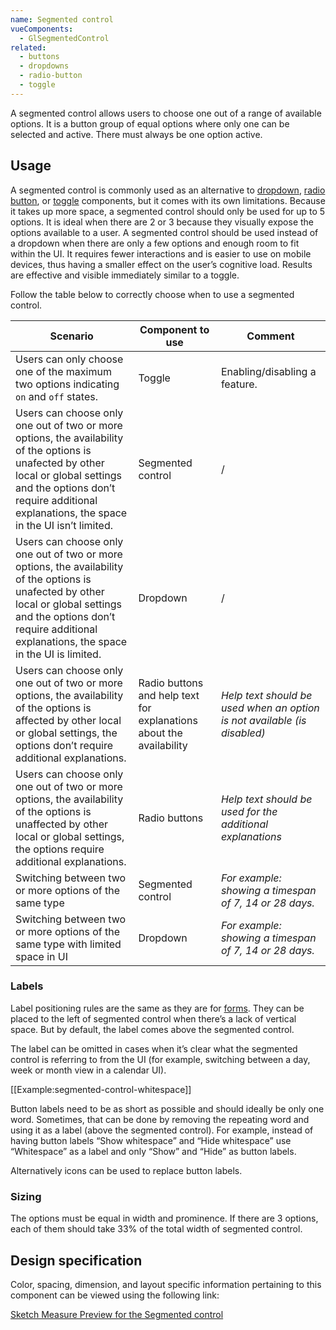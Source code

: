 ```yaml
---
name: Segmented control
vueComponents:
  - GlSegmentedControl
related:
  - buttons
  - dropdowns
  - radio-button
  - toggle
---
```


A segmented control allows users to choose one out of a range of available options. It is a button group of equal options where only one can be selected and active. There must always be one option active.

## Usage

A segmented control is commonly used as an alternative to [dropdown](/components/dropdowns), [radio button](/components/radio-button), or [toggle](/components/toggle) components, but it comes with its own limitations. Because it takes up more space, a segmented control should only be used for up to 5 options. It is ideal when there are 2 or 3 because they visually expose the options available to a user. A segmented control should be used instead of a dropdown when there are only a few options and enough room to fit within the UI. It requires fewer interactions and is easier to use on mobile devices, thus having a smaller effect on the user’s cognitive load. Results are effective and visible immediately similar to a toggle.

Follow the table below to correctly choose when to use a segmented control.

| Scenario | Component to use | Comment |
|----------|------------------|---------|
| Users can only choose one of the maximum two options indicating `on` and `off` states. | Toggle | Enabling/disabling a feature. |
| Users can choose only one out of two or more options, the availability of the options is unafected by other local or global settings and the options don’t require additional explanations, the space in the UI isn’t limited. | Segmented control | / |
| Users can choose only one out of two or more options, the availability of the options is unafected by other local or global settings and the options don’t require additional explanations, the space in the UI is limited. | Dropdown | / |
| Users can choose only one out of two or more options, the availability of the options is affected by other local or global settings, the options don’t require additional explanations. | Radio buttons and help text for explanations about the availability | *Help text should be used when an option is not available (is disabled)* |
| Users can choose only one out of two or more options, the availability of the options is unaffected by other local or global settings, the options require additional explanations. | Radio buttons | *Help text should be used for the additional explanations* |
| Switching between two or more options of the same type | Segmented control | *For example: showing a timespan of 7, 14 or 28 days.* |
| Switching between two or more options of the same type with  limited space in UI | Dropdown | *For example: showing a timespan of 7, 14 or 28 days.* |


### Labels

Label positioning rules are the same as they are for [forms](/components/forms). They can be placed to the left of segmented control when there’s a lack of vertical space. But by default, the label comes above the segmented control.

The label can be omitted in cases when it’s clear what the segmented control is referring to from the UI (for example, switching between a day, week or month view in a calendar UI).

[[Example:segmented-control-whitespace]]

Button labels need to be as short as possible and should ideally be only one word. Sometimes, that can be done by removing the repeating word and using it as a label (above the segmented control). For example, instead of having button labels “Show whitespace” and “Hide whitespace” use “Whitespace” as a label and only “Show” and “Hide” as button labels.

Alternatively icons can be used to replace button labels.

### Sizing

The options must be equal in width and prominence. If there are 3 options, each of them should take 33% of the total width of segmented control.

## Design specification

Color, spacing, dimension, and layout specific information pertaining to this component can be viewed using the following link:

[Sketch Measure Preview for the Segmented control](https://gitlab-org.gitlab.io/gitlab-design/hosted/design-gitlab-specs/segmented-control-spec-previews/)
